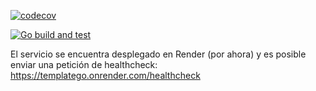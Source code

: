 [![codecov](https://codecov.io/gh/ClassConnect-2025C1/Classconnect-Courses-Service-Api/graph/badge.svg?token=dqci5qW1vZ)](https://codecov.io/gh/ClassConnect-2025C1/Classconnect-Courses-Service-Api)

[![Go build and test](https://github.com/ClassConnect-2025C1/Classconnect-Courses-Service-Api/actions/workflows/go.yml/badge.svg?branch=main)](https://github.com/ClassConnect-2025C1/Classconnect-Courses-Service-Api/actions/workflows/go.yml)

El servicio se encuentra desplegado en Render (por ahora) y es posible enviar una petición de healthcheck:
https://templatego.onrender.com/healthcheck

